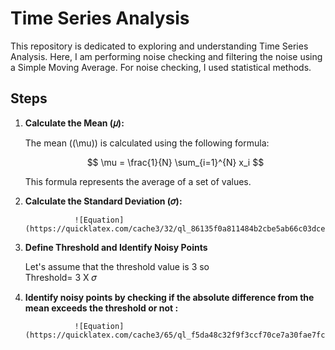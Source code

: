 # Time Series Analysis

This repository is dedicated to exploring and understanding Time Series Analysis. Here, I am performing noise checking and filtering the noise using a Simple Moving Average. For noise checking, I used statistical methods.

## Steps

1. **Calculate the Mean (𝜇):**

   The mean (\(\mu\)) is calculated using the following formula:

   $$
   \mu = \frac{1}{N} \sum_{i=1}^{N} x_i
   $$

   This formula represents the average of a set of values.

2. **Calculate the Standard Deviation (𝜎):**

                  ![Equation](https://quicklatex.com/cache3/32/ql_86135f0a811484b2cbe5ab66c03dce32_l3.png)

3. **Define Threshold and Identify Noisy Points** <br>

   Let's assume that the threshold value is 3 so   
   Threshold= 3 X 𝜎
4. **Identify noisy points by checking if the absolute difference from the mean exceeds the threshold or not :**

                  ![Equation](https://quicklatex.com/cache3/65/ql_f5da48c32f9f3ccf70ce7a30fae7fc65_l3.png)

   
